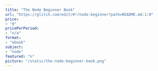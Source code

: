 ```yaml
---
title: "The Node Beginner Book"
url: "https://glitch.com/edit/#!/node-beginner?path=README.md:1:0"
price: 
- "0"
pricePerPeriod: 
- "n/a"
format: 
- "ebook"
subject: 
- "node"
featured: "n"
picture: "/static/the-node-beginner-book.png"
---
```

